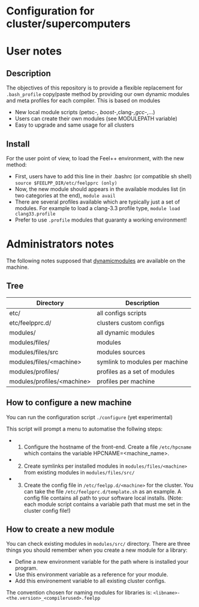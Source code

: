 Configuration for cluster/supercomputers
========================================

# User notes

## Description

The objectives of this repository is to provide a flexible replacement for
`.bash_profile` copy/paste method by providing our own dynamic modules and meta
profiles for each compiler. This is based on modules

 - New local module scripts (petsc-*, boost-*,clang-*,gcc-*,...)
 - Users can create their own modules (see MODULEPATH variable)
 - Easy to upgrade and same usage for all clusters

## Install

For the user point of view, to load the Feel++ environment, with the new method:

- First, users have to add this line in their .bashrc (or compatible sh shell)
  ``` source $FEELPP_DIR/etc/feelpprc (only) ```
- Now, the new module should appears in the available modules list (in two
  categories at the end), ``` module avail ```
- There are several profiles available which are typically just a set of
  modules. For example to load a clang-3.3 profile type, ``` module load
  clang33.profile ```
- Prefer to use `.profile` modules that guaranty a working environment!

# Administrators notes

The following notes supposed that
[dynamicmodules](http://modules.sourceforge.net/) are available on the
machine.

## Tree

| Directory                  | Description                    |
| -------------------------- | ------------------------------ |
| etc/                       | all configs scripts            |
| etc/feelpprc.d/            | clusters custom configs        |
| modules/                   | all dynamic modules            |
| modules/files/             | modules                        |
| modules/files/src          | modules sources                |
| modules/files/\<machine\>    | symlink to modules per machine |
| modules/profiles/            | profiles as a set of modules   |
| modules/profiles/\<machine\> | profiles per machine           |

## How to configure a new machine

You can run the configuration script
`./configure` (yet experimental)

This script will prompt a menu to automatise the follwing steps:
- 1. Configure the hostname of the front-end. Create a file `/etc/hpcname`
  which contains the variable HPCNAME=\<machine_name\>.
- 2. Create symlinks per installed modules in `modules/files/<machine>` from existing modules
  in `modules/files/src/`
- 3. Create the config file in `/etc/feelpp.d/<machine>` for the cluster. You can take the file `/etc/feelpprc.d/template.sh` as an example. A config file contains all path to your software local installs.
 (Note: each module script contains a variable path that must me set in the cluster config file!)

## How to create a new module

You can check existing modules in `modules/src/` directory. There are three things you
should remember when you create a new module for a library:

- Define a new environment variable for the path where is installed your program.
- Use this environment variable as a reference for your module.
- Add this environement variable to all existing cluster configs.

The convention chosen for naming modules for libraries is:
`<libname>-<the.version>_<compilerused>.feelpp`

